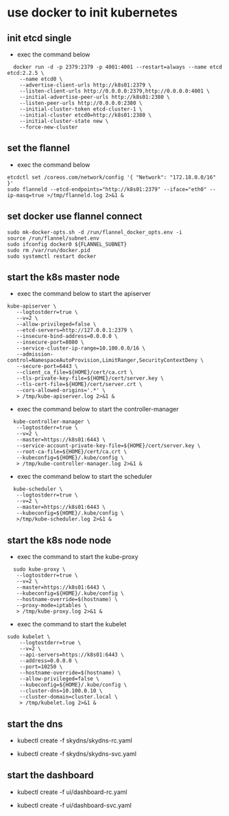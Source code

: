# use docker to init kubernetes

## init etcd single
- exec the command below
```
  docker run -d -p 2379:2379 -p 4001:4001 --restart=always --name etcd etcd:2.2.5 \
    --name etcd0 \
    --advertise-client-urls http://k8s01:2379 \
    --listen-client-urls http://0.0.0.0:2379,http://0.0.0.0:4001 \
    --initial-advertise-peer-urls http://k8s01:2380 \
    --listen-peer-urls http://0.0.0.0:2380 \
    --initial-cluster-token etcd-cluster-1 \
    --initial-cluster etcd0=http://k8s01:2380 \
    --initial-cluster-state new \
    --force-new-cluster
```

## set the flannel
- exec the command below
```
etcdctl set /coreos.com/network/config '{ "Network": "172.18.0.0/16" }'
sudo flanneld --etcd-endpoints="http://k8s01:2379" --iface="eth0" --ip-masq=true >/tmp/flanneld.log 2>&1 &
```

## set docker use flannel connect
```
sudo mk-docker-opts.sh -d /run/flannel_docker_opts.env -i
source /run/flannel/subnet.env
sudo ifconfig docker0 ${FLANNEL_SUBNET}
sudo rm /var/run/docker.pid
sudo systemctl restart docker
```

## start the k8s master node
- exec the command below to start the apiserver
```
kube-apiserver \
   --logtostderr=true \
   --v=2 \
   --allow-privileged=false \
   --etcd-servers=http://127.0.0.1:2379 \
   --insecure-bind-address=0.0.0.0 \
   --insecure-port=8080 \
   --service-cluster-ip-range=10.100.0.0/16 \
   --admission-control=NamespaceAutoProvision,LimitRanger,SecurityContextDeny \
   --secure-port=6443 \
   --client_ca_file=${HOME}/cert/ca.crt \
   --tls-private-key-file=${HOME}/cert/server.key \
   --tls-cert-file=${HOME}/cert/server.crt \
   --cors-allowed-origins='.*' \
   > /tmp/kube-apiserver.log 2>&1 &
```  

- exec the command below to start the controller-manager
```  
  kube-controller-manager \
   --logtostderr=true \
   --v=2 \
   --master=https://k8s01:6443 \
   --service-account-private-key-file=${HOME}/cert/server.key \
   --root-ca-file=${HOME}/cert/ca.crt \
   --kubeconfig=${HOME}/.kube/config \
   > /tmp/kube-controller-manager.log 2>&1 &
```
- exec the command below to start the scheduler
```  
  kube-scheduler \
   --logtostderr=true \
   --v=2 \
   --master=https://k8s01:6443 \
   --kubeconfig=${HOME}/.kube/config \
   >/tmp/kube-scheduler.log 2>&1 &
```

## start the k8s node node 
- exec the command to start the kube-proxy
```
  sudo kube-proxy \
   --logtostderr=true \
   --v=2 \
   --master=https://k8s01:6443 \
   --kubeconfig=${HOME}/.kube/config \
   --hostname-override=$(hostname) \
   --proxy-mode=iptables \
   > /tmp/kube-proxy.log 2>&1 &
```
- exec the command to start the kubelet
```
sudo kubelet \
    --logtostderr=true \
    --v=2 \
    --api-servers=https://k8s01:6443 \
    --address=0.0.0.0 \
    --port=10250 \
    --hostname-override=$(hostname) \
    --allow-privileged=false \
    --kubeconfig=${HOME}/.kube/config \
    --cluster-dns=10.100.0.10 \
    --cluster-domain=cluster.local \
    > /tmp/kubelet.log 2>&1 &
```
## start the dns 
- kubectl create -f skydns/skydns-rc.yaml

- kubectl create -f skydns/skydns-svc.yaml


## start the dashboard
- kubectl create -f ui/dashboard-rc.yaml

- kubectl create -f ui/dashboard-svc.yaml

